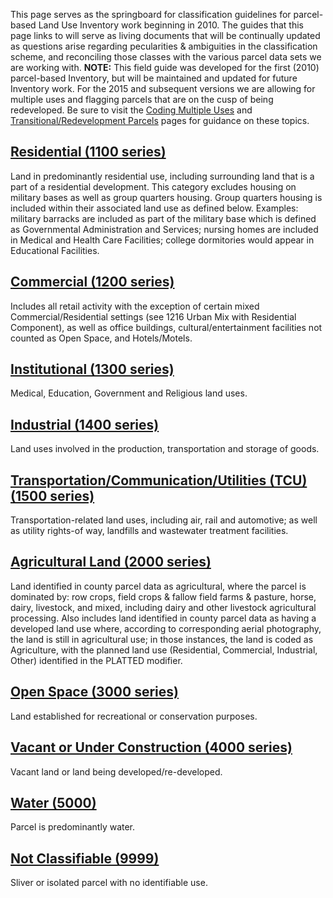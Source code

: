 This page serves as the springboard for classification guidelines for
parcel-based Land Use Inventory work beginning in 2010. The guides that
this page links to will serve as living documents that will be
continually updated as questions arise regarding pecularities &
ambiguities in the classification scheme, and reconciling those classes
with the various parcel data sets we are working with. **NOTE:** This
field guide was developed for the first (2010) parcel-based Inventory,
but will be maintained and updated for future Inventory work. For the
2015 and subsequent versions we are allowing for multiple uses and
flagging parcels that are on the cusp of being redeveloped. Be sure to
visit the [Coding Multiple Uses](./CodingMultipleUses.md) and
[Transitional/Redevelopment Parcels](./TransitionalRedevelopmentParcels.md)
pages for guidance on these topics.

## [Residential (1100 series)](./1100_Residential.md)

Land in predominantly residential use, including surrounding land that
is a part of a residential development. This category excludes housing
on military bases as well as group quarters housing. Group quarters
housing is included within their associated land use as defined below.
Examples: military barracks are included as part of the military base
which is defined as Governmental Administration and Services; nursing
homes are included in Medical and Health Care Facilities; college
dormitories would appear in Educational Facilities.

## [Commercial (1200 series)](./1200_Commercial.md)

Includes all retail activity with the exception of certain mixed
Commercial/Residential settings (see 1216 Urban Mix with Residential
Component), as well as office buildings, cultural/entertainment
facilities not counted as Open Space, and Hotels/Motels.

## [Institutional (1300 series)](./1300_Institutional.md)

Medical, Education, Government and Religious land uses.

## [Industrial (1400 series)](./1400_Industrial.md)

Land uses involved in the production, transportation and storage of
goods.

## [Transportation/Communication/Utilities (TCU) (1500 series)](./1500_TransportationCommunicationsUtilities.md)

Transportation-related land uses, including air, rail and automotive; as
well as utility rights-of way, landfills and wastewater treatment
facilities.

## [Agricultural Land (2000 series)](./2000_Agriculture.md)

Land identified in county parcel data as agricultural, where the parcel
is dominated by: row crops, field crops & fallow field farms & pasture,
horse, dairy, livestock, and mixed, including dairy and other livestock
agricultural processing. Also includes land identified in county parcel
data as having a developed land use where, according to corresponding
aerial photography, the land is still in agricultural use; in those
instances, the land is coded as Agriculture, with the planned land use
(Residential, Commercial, Industrial, Other) identified in the PLATTED
modifier.

## [Open Space (3000 series)](./3000_Open_Space.md)

Land established for recreational or conservation purposes.

## [Vacant or Under Construction (4000 series)](./4000_VacantUnderConstruction.md)

Vacant land or land being developed/re-developed.

## [Water (5000)](./5000_Water.md)

Parcel is predominantly water.

## [Not Classifiable (9999)](./9999_Not_Classifiable.md)

Sliver or isolated parcel with no identifiable use.
